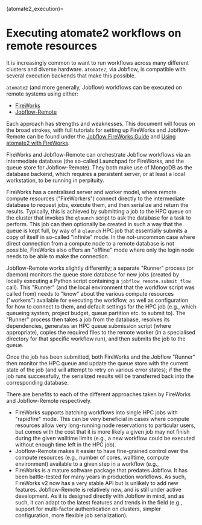 (atomate2_execution)=

# Executing atomate2 workflows on remote resources

It is increasingly common to want to run workflows across many different clusters and diverse hardware.
`atomate2`, via Jobflow, is compatible with several execution backends that make this possible.

`atomate2` (and more generally, Jobflow) workflows can be executed on remote systems using either:

- [FireWorks][fireworks]
- [Jobflow-Remote][jobflow-remote]

Each approach has strengths and weaknesses.
This document will focus on the broad strokes, with full tutorials for setting up
FireWorks and Jobflow-Remote can be found under the [Jobflow FireWorks Guide][fw_guide] 
and [Using atomate2 with FireWorks][fireworks].

FireWorks and Jobflow-Remote can orchestrate Jobflow workflows via an intermediate database (the so-called Launchpad for FireWorks, and the queue store for Jobflow-Remote). 
They both make use of MongoDB as the database backend, which requires a persistent server, or at least a local workstation, to be running in perpituity.

FireWorks has a centralised server and worker model, where remote compute resources ("FireWorkers") connect directly to the intermediate database to request jobs, execute them, and then serialize and return the results. 
Typically, this is achieved by submitting a job to the HPC queue on the cluster that invokes the `qlaunch` script to ask the database for a task to perform. 
This job can then optionally be created in such a way that the queue is kept full, by way of a `qlaunch` HPC job that essentially submits a copy of itself in so-called "infinite" mode.
In the not-uncommon case where direct connection from a compute node to a remote database is not possible, FireWorks also offers an "offline" mode where only the login node needs to be able to make the connection.

Jobflow-Remote works slightly differently; a separate "Runner" process (or daemon) monitors the queue store database for new jobs (created by locally executing a Python script containing a `jobflow_remote.submit_flow` call).
This "Runner" (and the local environment that the workflow script was called from) needs to "know" about the various compute resources ("workers") available for executing the workflow, as well as configuration for how to connect to them, and default settings for the HPC job (e.g., which queueing system, project budget, queue partition etc. to submit to).
The "Runner" process then takes a job from the database, resolves its dependencies, generates an HPC queue submission script (where appropriate), copies the required files to the remote worker (in a specialised directory for that specific workflow run), and then submits the job to the queue.

Once the job has been submitted, both FireWorks and the Jobflow "Runner" then monitor the HPC queue and update the queue store with the current state of the job (and will attempt to retry on various error states); if the the job runs successfully, the serialized results will be transferred back into the corresponding database.

There are benefits to each of the different approaches taken by FireWorks and
Jobflow-Remote respectively.

- FireWorks supports batching workflows into single HPC jobs with "rapidfire" mode. This can be very beneficial in cases where compute resources allow very long-running node reservations to particular users, but comes with the cost that it is more likely a given job may not finish during the given walltime limits (e.g., a new workflow could be executed without enough time left in the HPC job).
- Jobflow-Remote makes it easier to have fine-grained control over the compute resources (e.g., number of cores, walltime, compute environment) available to a given step in a workflow (e.g., 
- FireWorks is a mature software package that predates Jobflow. It has been battle-tested for many years in production workflows. As such, FireWorks v2 now has a very stable API but is unlikely to add new features. Jobflow-Remote is relatively new, and is still under active development. As it is designed directly with Jobflow in mind, and as such, it can adapt to the latest features and trends in the field (e.g., support for multi-factor authentication on clusters, simpler configuration, more flexible job serialization).

[fireworks]: https://materialsproject.github.io/fireworks/
[jobflow-remote]: https://matgenix.github.io/jobflow-remote/
[fireworks_instructions]: https://materialsproject.github.io/jobflow/install_fireworks.html
[fw_guide]: https://materialsproject.github.io/jobflow/tutorials/8-fireworks.html
